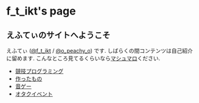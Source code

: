 # f_t_ikt's page
## えふてぃのサイトへようこそ
えふてぃ ([@f_t_ikt](https://twitter.com/f_t_ikt) / [@o_peachy_o](https://twitter.com/o_peachy_o)) です.
しばらくの間コンテンツは自己紹介に留めます.
こんなところ見てるくらいなら[マシュマロ](https://marshmallow-qa.com/dlp_rbt?utm_medium=url_text&utm_source=promotion)ください.
* [競技プログラミング](bios/competitive-programming.md)
* [作ったもの](bios/works.md)
* [音ゲー](bios/music-game.md)
* [オタクイベント](bios/event.md)